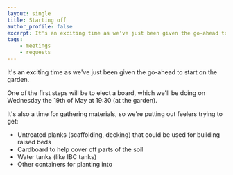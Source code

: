```yaml
---
layout: single
title: Starting off
author_profile: false
excerpt: It's an exciting time as we've just been given the go-ahead to start on..
tags: 
    - meetings
    - requests
---
```


It's an exciting time as we've just been given the go-ahead to start on the garden.

One of the first steps will be to elect a board, which we'll be doing on Wednesday the 19th of May at 19:30 (at the garden).

It's also a time for gathering materials, so we're putting out feelers trying to get:

- Untreated planks (scaffolding, decking) that could be used for building raised beds
- Cardboard to help cover off parts of the soil
- Water tanks (like IBC tanks)
- Other containers for planting into